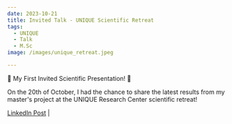 ```yaml
---
date: 2023-10-21 
title: Invited Talk - UNIQUE Scientific Retreat
tags:
  - UNIQUE
  - Talk
  - M.Sc
image: /images/unique_retreat.jpeg

---
```

 🌟 My First Invited Scientific Presentation! 🌟
 
 On the 20th of October, I had the chance to share the latest results from my master's project at the UNIQUE Research Center scientific retreat! 

[LinkedIn Post](https://www.linkedin.com/feed/update/urn:li:activity:7125119224963829761/) |
